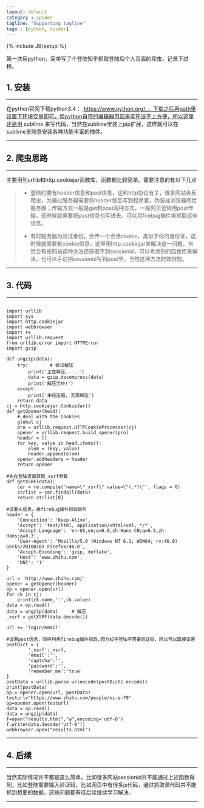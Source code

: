 ```yaml
---
layout: default
category : spider
tagline: "Supporting tagline"
tags : [python, spider]
---
```

{% include JB/setup %}


第一次用python，简单写了个登陆知乎抓取登陆后个人页面的爬虫，记录下过程。

## 1. 安装

---

在python官网下载python3.4：_https://www.python.org/_，下载之后再path里设置下环境变量即可。但python自带的编辑器用起来实在谈不上方便，所以这里还是用 _sublime_ 来写代码，当然在sublime里装上pip扩展，这样就可以在sublime里随意安装各种功能丰富的插件。

---

## 2. 爬虫思路

---

主要用到urllib和http.cookiejar函数库，函数都比较简单。需要注意的有以下几点

> - 登陆时要有header信息和post信息，这和http协议有关，很多网站会反爬虫，为骗过服务器需要将header信息写到程序里，伪装成浏览器传给服务器；传输方式一般是get和post两种方式，一般网页登陆用post传输，这时候就需要把post信息也写进去。可以用firebug插件来抓取这些信息。
> 
> - 有时服务器为验证身份，会传一个会话cookie，类似于你的身份证，这时候就需要有cookie信息，这里用http.cookiejar来解决这一问题。当然会有些网站这种方法还获取不到sessionid，可以考虑别的函数库来解决，也可以手动把sessionid写到post里，当然这种方法时效很短。

---

## 3. 代码

---

<pre><code>
import urllib  
import sys  
import http.cookiejar  
import webbrowser
import re
import urllib.request
from urllib.error import HTTPError
import gzip

def ungzip(data):
	try:        # 尝试解压
		print('正在解压.....')
		data = gzip.decompress(data)
		print('解压完毕!')
	except:
		print('未经压缩, 无需解压')
	return data
cj = http.cookiejar.CookieJar()   
def getOpener(head):
	# deal with the Cookies
	global cj
	pro = urllib.request.HTTPCookieProcessor(cj)
	opener = urllib.request.build_opener(pro)
	header = []
	for key, value in head.items():
		elem = (key, value)
		header.append(elem)
	opener.addheaders = header
	return opener 

#先在登陆页面获取_xsrf参数  
def getXSRF(data):
	cer = re.compile('name=\"_xsrf\" value=\"(.*)\"', flags = 0)
	strlist = cer.findall(data)
	return strlist[0]

#设置头信息，用firebug插件抓取即可
header = {
	'Connection': 'Keep-Alive',
	'Accept': 'text/html, application/xhtml+xml, */*',
	'Accept-Language': 'en-US,en;q=0.8,zh-Hans-CN;q=0.5,zh-Hans;q=0.3',
	'User-Agent': 'Mozilla/5.0 (Windows NT 6.1; WOW64; rv:46.0) Gecko/20100101 Firefox/46.0',
	'Accept-Encoding': 'gzip, deflate',
	'Host': 'www.zhihu.com',
	'DNT': '1'
}

url = 'http://www.zhihu.com/'
opener = getOpener(header)
op = opener.open(url)
for ck in cj: 
	print(ck.name,':',ck.value)
data = op.read()
data = ungzip(data)     # 解压
_xsrf = getXSRF(data.decode())

url += 'login/email'

#设置post信息，同样利用firebug插件抓取,因为知乎登陆不需要验证码，所以可以直接设置
postDict = {
		'_xsrf':_xsrf,
		'email':'',
		'captcha':'',
		'password':'',
		'remember_me':'true'
}
postData = urllib.parse.urlencode(postDict).encode()
print(postData)
op = opener.open(url, postData)
testurl="https://www.zhihu.com/people/xi-e-79"
op=opener.open(testurl)
data = op.read()
data = ungzip(data)
f=open("results.html","w",encoding='utf-8')
f.write(data.decode('utf-8'))
webbrowser.open("results.html")  
</code></pre>

---

## 4. 后续

---

当然实际情况并不都是这么简单，比如很多网站sessionid并不能通过上述函数得到，比如登陆需要输入验证码，比如网页中有很多js代码，通过抓取源代码并不能抓到想要的数据，这些问题都有待后续继续学习解决。

---